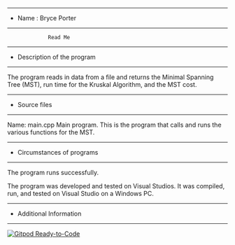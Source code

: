*******************************************************
*  Name      :  Bryce Porter        
*******************************************************


                 Read Me


*******************************************************
*  Description of the program
*******************************************************

The program reads in data from a file and returns 
the Minimal Spanning Tree (MST), run time for the Kruskal 
Algorithm, and the MST cost.

*******************************************************
*  Source files
*******************************************************

Name:  main.cpp
   Main program.  This is the program that calls and 
   runs the various functions for the MST.
   
*******************************************************
*  Circumstances of programs
*******************************************************

   The program runs successfully.  
   
   The program was developed and tested on Visual Studios.  It was 
   compiled, run, and tested on Visual Studio on a Windows PC.


*******************************************************
*  Additional Information
*******************************************************
[![Gitpod Ready-to-Code](https://img.shields.io/badge/Gitpod-Ready--to--Code-blue?logo=gitpod)](https://gitpod.io/#https://github.com/bryceporter9/MST-Algorithm) 


